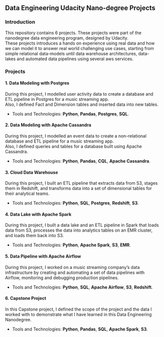 ## Data Engineering Udacity Nano-degree Projects
### Introduction
This repository contains 6 projects. These projects were part of the nanodegree data engineering program, designed by Udacity.<br>
These projects introduces a hands on experience using real data and how we can model it to answer real world challenging use cases, starting from
simple relational data-models until data warehouse architectures, data-lakes and automated data pipelines using several aws services.<br>
 
### Projects
#### 1. Data Modeling with Postgres
During this project, I modelled user activity data to create a database and ETL pipeline in Postgres for a music streaming app.<br>
Also, I defined Fact and Dimension tables and inserted data into new tables.
 
* Tools and Technologies: <b>Python</b>, <b>Pandas</b>, <b>Postgres</b>, <b>SQL</b>.
 
#### 2. Data Modeling with Apache Cassandra
During this project, I modelled an event data to create a non-relational database and ETL pipeline for a music streaming app.<br>
Also, I defined queries and tables for a database built using Apache Cassandra.
 
* Tools and Technologies: <b>Python</b>, <b>Pandas</b>, <b>CQL</b>, <b>Apache Cassandra</b>.
 
#### 3. Cloud Data Warehouse
During this project, I built an ETL pipeline that extracts data from S3, stages them in Redshift, and transforms data into a set of dimensional tables for their analytical teams.
 
* Tools and Technologies: <b>Python</b>, <b>SQL</b>, <b>Postgres</b>, <b>Redshift</b>, <b>S3</b>.
 
#### 4. Data Lake with Apache Spark
During this project, I built a data lake and an ETL pipeline in Spark that loads data from S3, processes the data into analytics tables on an EMR cluster, and loads them back into S3.
 
* Tools and Technologies: <b>Python</b>, <b>Apache Spark</b>, <b>S3</b>, <b>EMR</b>.
 
#### 5. Data Pipeline with Apache Airflow
During this project, I worked on a music streaming company’s data infrastructure by creating and automating a set of data pipelines with Airflow, monitoring and debugging production pipelines.
 
* Tools and Technologies: <b>Python</b>, <b>SQL</b>, <b>Apache Airflow</b>, <b>S3</b>, <b>Redshift</b>.
 
#### 6. Capstone Project
In this Capstone project, I defined the scope of the project and the data I worked with to demonstrate what I have learned in this Data Engineering Nanodegree.
* Tools and Technologies: <b>Python</b>, <b>Pandas</b>, <b>SQL</b>, <b>Apache Spark</b>, <b>S3</b>.